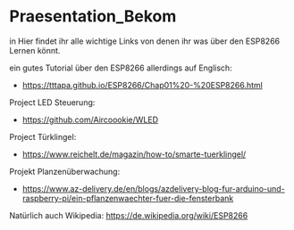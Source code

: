# Praesentation_Bekom

in Hier findet ihr alle wichtige Links von denen ihr was über den ESP8266 Lernen könnt.

ein gutes Tutorial über den ESP8266 allerdings auf Englisch:
- https://tttapa.github.io/ESP8266/Chap01%20-%20ESP8266.html

Project LED Steuerung:
- https://github.com/Aircoookie/WLED

Project Türklingel:
- https://www.reichelt.de/magazin/how-to/smarte-tuerklingel/

Projekt Planzenüberwachung:
- https://www.az-delivery.de/en/blogs/azdelivery-blog-fur-arduino-und-raspberry-pi/ein-pflanzenwaechter-fuer-die-fensterbank

Natürlich auch Wikipedia:
https://de.wikipedia.org/wiki/ESP8266
